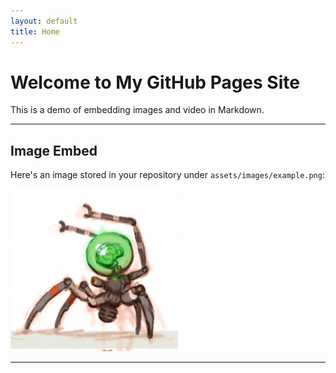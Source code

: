 ```yaml
---
layout: default
title: Home
---
```


# Welcome to My GitHub Pages Site

This is a demo of embedding images and video in Markdown.

---

## Image Embed

Here's an image stored in your repository under `assets/images/example.png`:

![An example image](/assets/images/example.png)

---